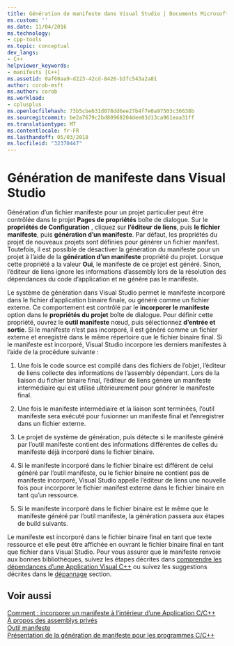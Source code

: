 ```yaml
---
title: Génération de manifeste dans Visual Studio | Documents Microsoft
ms.custom: ''
ms.date: 11/04/2016
ms.technology:
- cpp-tools
ms.topic: conceptual
dev_langs:
- C++
helpviewer_keywords:
- manifests [C++]
ms.assetid: 0af60aa9-d223-42cd-8426-b3fc543a2a81
author: corob-msft
ms.author: corob
ms.workload:
- cplusplus
ms.openlocfilehash: 73b5cbe631d078dd6ee27b4f7e0a97503c36638b
ms.sourcegitcommit: be2a7679c2bd80968204dee03d13ca961eaa31ff
ms.translationtype: MT
ms.contentlocale: fr-FR
ms.lasthandoff: 05/03/2018
ms.locfileid: "32370447"
---
```

# <a name="manifest-generation-in-visual-studio"></a>Génération de manifeste dans Visual Studio
Génération d’un fichier manifeste pour un projet particulier peut être contrôlée dans le projet **Pages de propriétés** boîte de dialogue. Sur le **propriétés de Configuration** , cliquez sur **l’éditeur de liens**, puis **le fichier manifeste**, puis **génération d’un manifeste**. Par défaut, les propriétés du projet de nouveaux projets sont définies pour générer un fichier manifest. Toutefois, il est possible de désactiver la génération du manifeste pour un projet à l’aide de la **génération d’un manifeste** propriété du projet. Lorsque cette propriété a la valeur **Oui**, le manifeste de ce projet est généré. Sinon, l’éditeur de liens ignore les informations d’assembly lors de la résolution des dépendances du code d’application et ne génère pas le manifeste.  
  
 Le système de génération dans Visual Studio permet le manifeste incorporé dans le fichier d’application binaire finale, ou généré comme un fichier externe. Ce comportement est contrôlé par le **incorporer le manifeste** option dans le **propriétés du projet** boîte de dialogue. Pour définir cette propriété, ouvrez le **outil manifeste** nœud, puis sélectionnez **d’entrée et sortie**. Si le manifeste n’est pas incorporé, il est généré comme un fichier externe et enregistré dans le même répertoire que le fichier binaire final. Si le manifeste est incorporé, Visual Studio incorpore les derniers manifestes à l’aide de la procédure suivante :  
  
1.  Une fois le code source est compilé dans des fichiers de l’objet, l’éditeur de liens collecte des informations de l’assembly dépendant. Lors de la liaison du fichier binaire final, l’éditeur de liens génère un manifeste intermédiaire qui est utilisé ultérieurement pour générer le manifeste final.  
  
2.  Une fois le manifeste intermédiaire et la liaison sont terminées, l’outil manifeste sera exécuté pour fusionner un manifeste final et l’enregistrer dans un fichier externe.  
  
3.  Le projet de système de génération, puis détecte si le manifeste généré par l’outil manifeste contient des informations différentes de celles du manifeste déjà incorporé dans le fichier binaire.  
  
4.  Si le manifeste incorporé dans le fichier binaire est différent de celui généré par l’outil manifeste, ou le fichier binaire ne contient pas de manifeste incorporé, Visual Studio appelle l’éditeur de liens une nouvelle fois pour incorporer le fichier manifest externe dans le fichier binaire en tant qu’un ressource.  
  
5.  Si le manifeste incorporé dans le fichier binaire est le même que le manifeste généré par l’outil manifeste, la génération passera aux étapes de build suivants.  
  
 Le manifeste est incorporé dans le fichier binaire final en tant que texte ressource et elle peut être affichée en ouvrant le fichier binaire final en tant que fichier dans Visual Studio. Pour vous assurer que le manifeste renvoie aux bonnes bibliothèques, suivez les étapes décrites dans [comprendre les dépendances d’une Application Visual C++](../ide/understanding-the-dependencies-of-a-visual-cpp-application.md) ou suivez les suggestions décrites dans le [dépannage](../build/troubleshooting-c-cpp-isolated-applications-and-side-by-side-assemblies.md) section.  
  
## <a name="see-also"></a>Voir aussi  
 [Comment : incorporer un manifeste à l’intérieur d’une Application C/C++](../build/how-to-embed-a-manifest-inside-a-c-cpp-application.md)   
 [À propos des assemblys privés](http://msdn.microsoft.com/library/ff951638)   
 [Outil manifeste](http://msdn.microsoft.com/library/aa375649)   
 [Présentation de la génération de manifeste pour les programmes C/C++](../build/understanding-manifest-generation-for-c-cpp-programs.md)